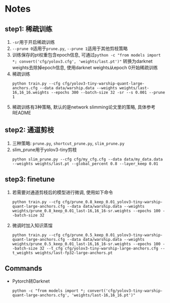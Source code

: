 # Notes

## step1: 稀疏训练
1. `-sr`用于开启稀疏训练
2. `--prune 0`适用于`prune.py`, `--prune 1`适用于其他剪枝策略
3. 训练保存的pt权重包含epoch信息, 可通过`python -c "from models import *; convert('cfg/yolov3.cfg', 'weights/last.pt')"`
转换为darknet weights去除掉epoch信息, 使用darknet weights从epoch 0开始稀疏训练
4. 稀疏训练
   ```
   python train.py --cfg cfg/yolov3-tiny-warship-quant-large-anchors.cfg --data data/warship.data --weights weights/last-16,16_16.weights --epochs 300 --batch-size 32 -sr --s 0.001 --prune 1
   ```
5. 稀疏训练有3种策略, 默认的是network slimming论文里的策略, 具体参考README

## step2: 通道剪枝
1. 三种策略: `prune.py`, `shortcut_prune.py`, `slim_prune.py`
2. slim_prune用于yolov3-tiny剪枝
   ```
   python slim_prune.py --cfg cfg/my_cfg.cfg --data data/my_data.data --weights weights/last.pt --global_percent 0.8 --layer_keep 0.01
   ```

## step3: finetune
1. 若需要对通道剪枝后的模型进行微调, 使用如下命令
   ```
   python train.py --cfg cfg/prune_0.8_keep_0.01_yolov3-tiny-warship-quant-large-anchors.cfg --data data/warship.data --weights weights/prune_0.8_keep_0.01_last-16,16_16-sr.weights --epochs 100 --batch-size 32
   ```
2. 微调时加入知识蒸馏
   ```
   python train.py --cfg cfg/prune_0.5_keep_0.01_yolov3-tiny-warship-quant-large-anchors.cfg --data data/warship.data --weights weights/prune_0.5_keep_0.01_last-16,16_16-sr.weights --epochs 100 --batch-size 32 --t_cfg cfg/yolov3-tiny-warship-large-anchors.cfg --t_weights weights/last-fp32-large-anchors.pt
   ```   

## Commands

- Pytorch转Darknet
  ```
  python -c "from models import *; convert('cfg/yolov3-tiny-warship-quant-large-anchors.cfg', 'weights/last-16,16_16.pt')"
  ```